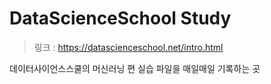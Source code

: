 # DataScienceSchool Study

>  링크 : https://datascienceschool.net/intro.html

데이터사이언스스쿨의 머신러닝 편 실습 파일을 매일매일 기록하는 곳
